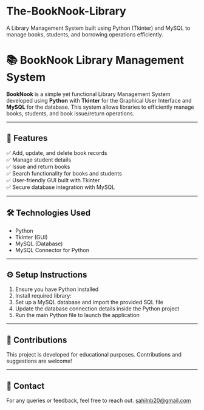 # The-BookNook-Library
A Library Management System built using Python (Tkinter) and MySQL to manage books, students, and borrowing operations efficiently.


# 📚 BookNook Library Management System

**BookNook** is a simple yet functional Library Management System developed using **Python** with **Tkinter** for the Graphical User Interface and **MySQL** for the database. This system allows libraries to efficiently manage books, students, and book issue/return operations.

---

## 🔧 **Features**

✅ Add, update, and delete book records  
✅ Manage student details  
✅ Issue and return books  
✅ Search functionality for books and students  
✅ User-friendly GUI built with Tkinter  
✅ Secure database integration with MySQL  

---

## 🛠️ **Technologies Used**

- Python  
- Tkinter (GUI)  
- MySQL (Database)  
- MySQL Connector for Python  

---

## ⚙️ **Setup Instructions**

1. Ensure you have Python installed  
2. Install required library:  
3. Set up a MySQL database and import the provided SQL file
4. Update the database connection details inside the Python project  
5. Run the main Python file to launch the application  

---

## 🤝 **Contributions**

This project is developed for educational purposes. Contributions and suggestions are welcome!

---

## 📩 **Contact**

For any queries or feedback, feel free to reach out.
sahilnb20@gmail.com



